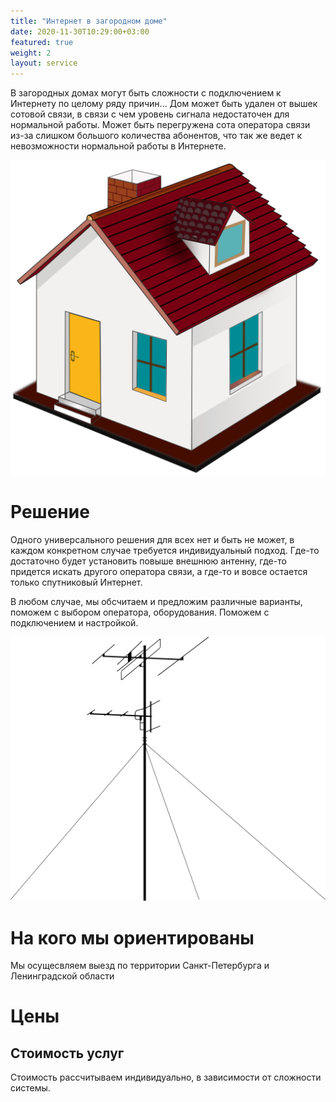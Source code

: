 ```yaml
---
title: "Интернет в загородном доме"
date: 2020-11-30T10:29:00+03:00
featured: true
weight: 2
layout: service
---
```


В загородных домах могут быть сложности с подключением к Интернету по целому ряду причин... Дом может быть удален от вышек сотовой связи, в связи с чем уровень сигнала недостаточен для нормальной работы. Может быть перегружена сота оператора связи из-за слишком большого количества абонентов, что так же ведет к невозможности нормальной работы в Интернете.

![router](/images/services/house.svg)

# Решение

Одного универсального решения для всех нет и быть не может, в каждом конкретном случае требуется индивидуальный подход. Где-то достаточно будет установить повыше внешнюю антенну, где-то придется искать другого оператора связи, а где-то и вовсе остается только спутниковый Интернет.

В любом случае, мы обсчитаем и предложим различные варианты, поможем с выбором оператора, оборудования. Поможем с подключением и настройкой.

![flat plain](/images/services/tv_ant.svg)


# На кого мы ориентированы

Мы осущесвляем выезд по территории Санкт-Петербурга и Ленинградской области

# Цены

## Стоимость услуг

Стоимость рассчитываем индивидуально, в зависимости от сложности системы.



